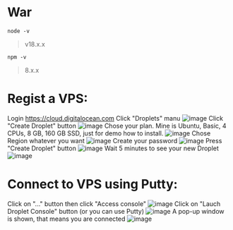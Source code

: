 # War

```
node -v
```
> v18.x.x

```
npm -v
```
> 8.x.x

# Regist a VPS:
Login https://cloud.digitalocean.com
Click "Droplets" manu
![image](https://user-images.githubusercontent.com/17448647/180631318-c5663105-8d4c-4dfe-983f-ed2a844f2232.png)
Click "Create Droplet" button
![image](https://user-images.githubusercontent.com/17448647/180631310-e0e77d18-1e86-4353-88a3-e1a56f6b7d58.png)
Chose your plan. Mine is Ubuntu, Basic, 4 CPUs, 8 GB, 160 GB SSD, just for demo how to install.
![image](https://user-images.githubusercontent.com/17448647/180631447-35d18ca3-a405-487f-b69b-1a03cb704d2f.png)
Chose Region whatever you want
![image](https://user-images.githubusercontent.com/17448647/180631516-5b1022f1-d988-4b76-9068-87ef3dee7f69.png)
Create your password
![image](https://user-images.githubusercontent.com/17448647/180631571-a9563127-a595-417c-a8d3-3d0cc1a76203.png)
Press "Create Droplet" button
![image](https://user-images.githubusercontent.com/17448647/180631600-045dc558-9473-4964-ae13-f1c640bf9412.png)
Wait 5 minutes to see your new Droplet
![image](https://user-images.githubusercontent.com/17448647/180631696-9db1a65b-4edb-4365-8fa5-4660306ac7ad.png)


# Connect to VPS using Putty:
Click on "..." button then click "Access console"
![image](https://user-images.githubusercontent.com/17448647/180631750-5323de2f-83d6-4972-a338-b19df5a864b3.png)
Click on "Lauch Droplet Console" button (or you can use Putty)
![image](https://user-images.githubusercontent.com/17448647/180631811-77ecd08b-30c2-4240-a851-d1879369b550.png)
A pop-up window is shown, that means you are connected
![image](https://user-images.githubusercontent.com/17448647/180631845-90b68f62-b764-49b0-be50-ebbed0f788e3.png)




